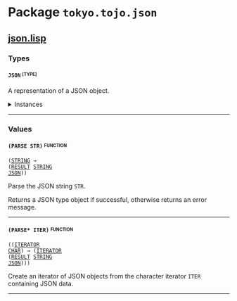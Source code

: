 # Package `tokyo.tojo.json`<a name="tokyo.tojo.json-package"></a>

## [json.lisp](https://github.com/tojoqk/json/tree/main/src/json.lisp) <a name="tokyo.tojo.json-json-lisp-file"></a>

### Types

#### <code>JSON</code> <sup><sub>[TYPE]</sub></sup><a name="json-type"></a>

A representation of a JSON object.

<details>
<summary>Instances</summary>

- <code><a href="#runtimerepr-class">RUNTIMEREPR</a> <a href="#json-type">JSON</a></code>
- <code><a href="#eq-class">EQ</a> <a href="#json-type">JSON</a></code>
- <code><a href="#into-class">INTO</a> <a href="#unit-type">UNIT</a> <a href="#json-type">JSON</a></code>
- <code><a href="#into-class">INTO</a> <a href="#boolean-type">BOOLEAN</a> <a href="#json-type">JSON</a></code>
- <code><a href="#into-class">INTO</a> <a href="#string-type">STRING</a> <a href="#json-type">JSON</a></code>
- <code><a href="#into-class">INTO</a> <a href="#double-float-type">DOUBLE-FLOAT</a> <a href="#json-type">JSON</a></code>
- <code><a href="#into-class">INTO</a> (<a href="#list-type">LIST</a> <a href="#json-type">JSON</a>) <a href="#json-type">JSON</a></code>
- <code><a href="#into-class">INTO</a> (<a href="#map-type">MAP</a> <a href="#string-type">STRING</a> <a href="#json-type">JSON</a>) <a href="#json-type">JSON</a></code>
- <code><a href="#into-class">INTO</a> <a href="#json-type">JSON</a> <a href="#string-type">STRING</a></code>
- <code><a href="#tryinto-class">TRYINTO</a> <a href="#string-type">STRING</a> <a href="#json-type">JSON</a></code>

</details>


***

### Values

#### <code>(PARSE STR)</code> <sup><sub>FUNCTION</sub></sup><a name="parse-value"></a>
<code>(<a href="#string-type">STRING</a> &rarr; (<a href="#result-type">RESULT</a> <a href="#string-type">STRING</a> <a href="#json-type">JSON</a>))</code>

Parse the JSON string `STR`.

Returns a JSON type object if successful, otherwise returns an error message.


***

#### <code>(PARSE* ITER)</code> <sup><sub>FUNCTION</sub></sup><a name="parse*-value"></a>
<code>((<a href="#iterator-type">ITERATOR</a> <a href="#char-type">CHAR</a>) &rarr; (<a href="#iterator-type">ITERATOR</a> (<a href="#result-type">RESULT</a> <a href="#string-type">STRING</a> <a href="#json-type">JSON</a>)))</code>

Create an iterator of JSON objects from the character iterator `ITER` containing JSON data.


***

